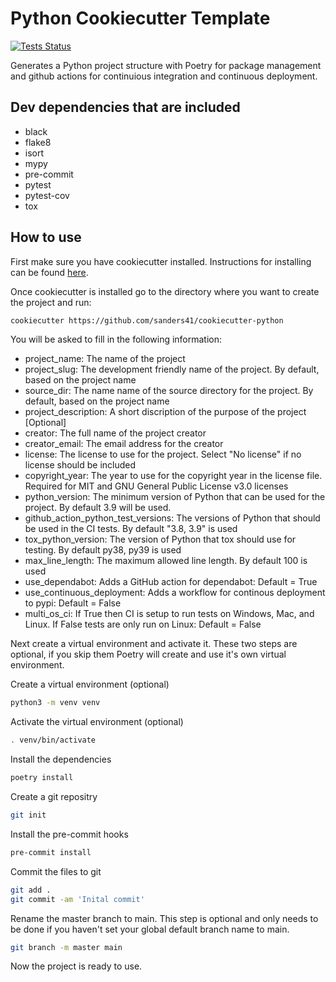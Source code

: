 # Python Cookiecutter Template

[![Tests Status](https://github.com/sanders41/cookiecutter-python/workflows/Testing/badge.svg?branch=main&event=push)](https://github.com/sanders41/cookiecutter-python/actions?query=workflow%3ATesting+branch%3Amain+event%3Apush)

Generates a Python project structure with Poetry for package management and github actions for continuious integration and continuous deployment.

## Dev dependencies that are included

- black
- flake8
- isort
- mypy
- pre-commit
- pytest
- pytest-cov
- tox

## How to use

First make sure you have cookiecutter installed. Instructions for installing can be found [here](https://cookiecutter.readthedocs.io/en/1.7.2/installation.html).

Once cookiecutter is installed go to the directory where you want to create the project and run:

```zsh
cookiecutter https://github.com/sanders41/cookiecutter-python
```

You will be asked to fill in the following information:

- project_name: The name of the project
- project_slug: The development friendly name of the project. By default, based on the project name
- source_dir: The name name of the source directory for the project. By default, based on the project name
- project_description: A short discription of the purpose of the project [Optional]
- creator: The full name of the project creator
- creator_email: The email address for the creator
- license: The license to use for the project. Select "No license" if no license should be included
- copyright_year: The year to use for the copyright year in the license file. Required for MIT and GNU General Public License v3.0 licenses
- python_version: The minimum version of Python that can be used for the project. By default 3.9 will be used.
- github_action_python_test_versions: The versions of Python that should be used in the CI tests. By default "3.8, 3.9" is used
- tox_python_version: The version of Python that tox should use for testing. By default py38, py39 is used
- max_line_length: The maximum allowed line length. By default 100 is used
- use_dependabot: Adds a GitHub action for dependabot: Default = True
- use_continuous_deployment: Adds a workflow for continous deployment to pypi: Default = False
- multi_os_ci: If True then CI is setup to run tests on Windows, Mac, and Linux. If False tests are only run on Linux: Default = False

Next create a virtual environment and activate it. These two steps are optional, if you skip them Poetry will create and use it's own virtual environment.

Create a virtual environment (optional)

```zsh
python3 -m venv venv
```

Activate the virtual environment (optional)

```zsh
. venv/bin/activate
```

Install the dependencies

```zsh
poetry install
```

Create a git repositry

```zsh
git init
```

Install the pre-commit hooks

```zsh
pre-commit install
```

Commit the files to git

```zsh
git add .
git commit -am 'Inital commit'
```

Rename the master branch to main. This step is optional and only needs to be done if you haven't set your global default branch name to main.

```zsh
git branch -m master main
```

Now the project is ready to use.
